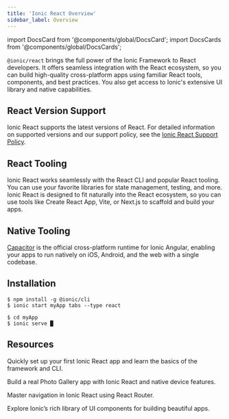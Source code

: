 ```yaml
---
title: 'Ionic React Overview'
sidebar_label: Overview
---
```


<head>
  <title>Ionic React Overview | React Version Support and Tooling</title>
  <meta
    name="description"
    content="@ionic/react combines the Ionic experience with the tooling and APIs tailored to React developers. Learn more about version support and resources in our React Overview."
  />
</head>

import DocsCard from '@components/global/DocsCard';
import DocsCards from '@components/global/DocsCards';

`@ionic/react` brings the full power of the Ionic Framework to React developers. It offers seamless integration with the React ecosystem, so you can build high-quality cross-platform apps using familiar React tools, components, and best practices. You also get access to Ionic's extensive UI library and native capabilities.

## React Version Support

Ionic React supports the latest versions of React. For detailed information on supported versions and our support policy, see the [Ionic React Support Policy](/docs/reference/support#ionic-react).

## React Tooling

Ionic React works seamlessly with the React CLI and popular React tooling. You can use your favorite libraries for state management, testing, and more. Ionic React is designed to fit naturally into the React ecosystem, so you can use tools like Create React App, Vite, or Next.js to scaffold and build your apps.

## Native Tooling

[Capacitor](https://capacitorjs.com) is the official cross-platform runtime for Ionic Angular, enabling your apps to run natively on iOS, Android, and the web with a single codebase.

## Installation

```shell-session
$ npm install -g @ionic/cli
$ ionic start myApp tabs --type react

$ cd myApp
$ ionic serve █
```

## Resources

<DocsCards>

<DocsCard header="Getting Started" href="quickstart" icon="/icons/guide-quickstart-icon.png">
  <p>Quickly set up your first Ionic React app and learn the basics of the framework and CLI.</p>
</DocsCard>

<DocsCard header="Build Your First App" href="your-first-app" icon="/icons/logo-react-icon.png">
  <p>Build a real Photo Gallery app with Ionic React and native device features.</p>
</DocsCard>

<DocsCard header="Navigation" href="navigation" icon="/icons/component-navigation-icon.png">
  <p>Master navigation in Ionic React using React Router.</p>
</DocsCard>

<DocsCard header="Components" href="/docs/components" icon="/icons/guide-components-icon.png">
  <p>Explore Ionic’s rich library of UI components for building beautiful apps.</p>
</DocsCard>

</DocsCards>
